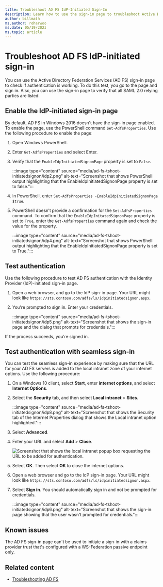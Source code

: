 ```yaml
---
title: Troubleshoot AD FS IdP-Initiated Sign-In
description: Learn how to use the sign-in page to troubleshoot Active Directory Federation Services (AD FS) authentication.
author: billmath
ms.author: roharwoo
ms.date: 05/19/2023
ms.topic: article
---
```


# Troubleshoot AD FS IdP-initiated sign-in

You can use the Active Directory Federation Services (AD FS) sign-in page to check if authentication is working. To do this test, you go to the page and sign in. Also, you can use the sign-in page to verify that all SAML 2.0 relying parties are listed.

## Enable the IdP-initiated sign-in page

By default, AD FS in Windows 2016 doesn't have the sign-in page enabled. To enable the page, use the PowerShell command `Set-AdfsProperties`. Use the following procedure to enable the page:

1. Open Windows PowerShell.
1. Enter `Get-AdfsProperties` and select Enter.
1. Verify that the `EnableIdpInitiatedSignonPage` property is set to `False`.

    :::image type="content" source="media/ad-fs-tshoot-initiatedsignon/idp2.png" alt-text="Screenshot that shows PowerShell output highlighting that the EnableIdpInitiatedSignonPage property is set to false.":::

1. In PowerShell, enter `Set-AdfsProperties -EnableIdpInitiatedSignonPage $true`.
1. PowerShell doesn't provide a confirmation for the `Set-AdfsProperties` command. To confirm that the `EnableIdpInitatedSignonPage` property is set to `True`, enter the `Get-AdfsProperties` command again and check the value for the property.

    :::image type="content" source="media/ad-fs-tshoot-initiatedsignon/idp4.png" alt-text="Screenshot that shows PowerShell output highlighting that the EnableIdpInitiatedSignonPage property is set to True.":::

## Test authentication

Use the following procedure to test AD FS authentication with the Identity Provider (IdP)-initiated sign-in page.

1. Open a web browser, and go to the IdP sign-in page. Your URL might look like `https://sts.contoso.com/adfs/ls/idpinitiatedsignon.aspx`.
1. You're prompted to sign in. Enter your credentials.

    :::image type="content" source="media/ad-fs-tshoot-initiatedsignon/idp5.png" alt-text="Screenshot that shows the sign-in page and the dialog that prompts for credentials.":::

If the process succeeds, you're signed in.

## Test authentication with seamless sign-in

You can test the seamless sign-in experience by making sure that the URL for your AD FS servers is added to the local intranet zone of your internet options. Use the following procedure:

1. On a Windows 10 client, select **Start**, enter **internet options**, and select **Internet Options**.

1. Select the **Security** tab, and then select **Local intranet** > **Sites**.

    :::image type="content" source="media/ad-fs-tshoot-initiatedsignon/idp8.png" alt-text="Screenshot that shows the Security tab of the Internet Properties dialog that shows the Local intranet option highlighted.":::

1. Select **Advanced**.

1. Enter your URL and select **Add** > **Close**.

    ![Screenshot that shows the local intranet popup box requesting the URL to be added for authentication.](media/ad-fs-tshoot-initiatedsignon/idp9.png)

1. Select **OK**. Then select **OK** to close the internet options.

1. Open a web browser and go to the IdP sign-in page. Your URL might look like `https://sts.contoso.com/adfs/ls/idpinitiatedsignon.aspx`.

1. Select **Sign in**. You should automatically sign in and not be prompted for credentials.

    :::image type="content" source="media/ad-fs-tshoot-initiatedsignon/idp6.png" alt-text="Screenshot that shows the sign-in page showing that the user wasn't prompted for credentials.":::

## Known issues

The AD FS sign-in page can't be used to initiate a sign-in with a claims provider trust that's configured with a WS-Federation passive endpoint only.

## Related content

- [Troubleshooting AD FS](ad-fs-tshoot-overview.md)
